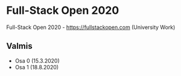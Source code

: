 # Full-Stack Open 2020

Full-Stack Open 2020 - https://fullstackopen.com (University Work)

## Valmis
- Osa 0 (15.3.2020)
- Osa 1 (18.8.2020)